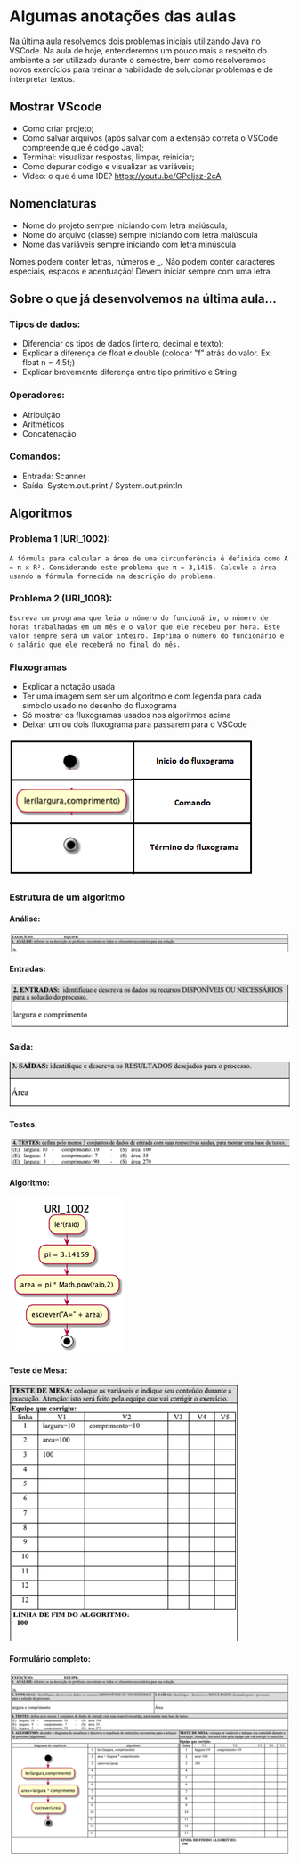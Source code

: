 # Algumas anotações das aulas

Na última aula resolvemos dois problemas iniciais utilizando Java no VSCode.
Na aula de hoje, entenderemos um pouco mais a respeito do ambiente a ser utilizado durante o semestre, bem como resolveremos novos exercícios para treinar a habilidade de solucionar problemas e de interpretar textos.

## Mostrar VScode
- Como criar projeto;
- Como salvar arquivos (após salvar com a extensão correta o VSCode compreende que é código Java);
- Terminal: visualizar respostas, limpar, reiniciar;
- Como depurar código e visualizar as variáveis;
- Vídeo: o que é uma IDE? https://youtu.be/GPcIjsz-2cA

## Nomenclaturas
- Nome do projeto sempre iniciando com letra maiúscula;
- Nome do arquivo (classe) sempre iniciando com letra maiúscula
- Nome das variáveis sempre iniciando com letra minúscula

Nomes podem conter letras, números e _. Não podem conter caracteres especiais, espaços e acentuação! Devem iniciar sempre com uma letra.

## Sobre o que já desenvolvemos na última aula...
### Tipos de dados:
- Diferenciar os tipos de dados (inteiro, decimal e texto);
- Explicar a diferença de float e double (colocar "f" atrás do valor. Ex: float n = 4.5f;)
- Explicar brevemente diferença entre tipo primitivo e String

### Operadores:
- Atribuição
- Aritméticos
- Concatenação
  
### Comandos:
- Entrada: Scanner
- Saída: System.out.print / System.out.println

## Algoritmos
 
 ### Problema 1 (URI_1002):
    A fórmula para calcular a área de uma circunferência é definida como A = π x R². Considerando este problema que π = 3,1415. Calcule a área usando a fórmula fornecida na descrição do problema.

### Problema 2 (URI_1008):
    Escreva um programa que leia o número do funcionário, o número de horas trabalhadas em um mês e o valor que ele recebeu por hora. Este valor sempre será um valor inteiro. Imprima o número do funcionário e o salário que ele receberá no final do mês.

### Fluxogramas
- Explicar a notação usada
- Ter uma imagem sem ser um algoritmo e com legenda para cada símbolo usado no desenho do fluxograma
- Só mostrar os fluxogramas usados nos algoritmos acima
- Deixar um ou dois fluxograma para passarem para o VSCode


![Partes do Fluxograma](imgs/img_fluxogramaLegenda.png "Partes do Fluxograma")

### Estrutura de um algoritmo

#### Análise:
![Análise do algoritmo](imgs/img_formularioAnalise.png "Análise do algoritmo")

#### Entradas:
![Entradas](imgs/img_formularioEntradas.png "Entradas")

#### Saída:
![Saídas](imgs/img_formularioSaida.png "Saídas")

#### Testes:
![Testes](imgs/img_formularioTestes.png "Testes")

#### Algoritmo:
![Algoritmo](imgs/img_URI_1002_fluxograma.png "Algoritmo")

#### Teste de Mesa:
![Teste de mesa](imgs/img_formularioTesteMesa.png "Teste de Mesa")

#### Formulário completo:
![Formulário de estruturação de algoritmos](imgs/img_formularioDois.png "Formulário completo de estruturação de algoritmos")
